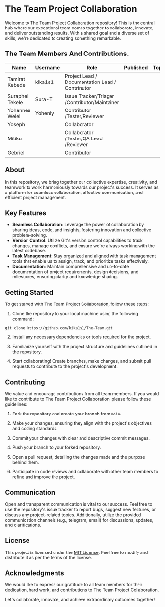 # The Team Project Collaboration

Welcome to The Team Project Collaboration repository! This is the central hub where our exceptional team comes together to collaborate, innovate, and deliver outstanding results. With a shared goal and a diverse set of skills, we're dedicated to creating something remarkable.

## The Team Members And Contributions.

| Name            | Username | Role                                            | Published | Topic |
| --------------- | -------- | ----------------------------------------------- | --------- | ----- |
| Tamirat Kebede  | kika1s1  | Project Lead / Documentation Lead / Contrinutor |           |       |
| Suraphel Tekele | Sura-T   | Issue Tracker/Triager /Contributor/Maintainer   |           |       |
| Yohannes Welel  |Yoheniy   | Contributor /Tester/Reviewer                    |           |       |
| Yoseph          |          | Collaborator                                    |           |       |
| Mitiku          |          | Collaborator /Tester/QA Lead /Reviewer          |           |       |
| Gebriel         |          | Contributor                                     |           |       |

## About

In this repository, we bring together our collective expertise, creativity, and teamwork to work harmoniously towards our project's success. It serves as a platform for seamless collaboration, effective communication, and efficient project management.

## Key Features

- **Seamless Collaboration**: Leverage the power of collaboration by sharing ideas, code, and insights, fostering innovation and collective problem-solving.
- **Version Control**: Utilize Git's version control capabilities to track changes, manage conflicts, and ensure we're always working with the latest codebase.
- **Task Management**: Stay organized and aligned with task management tools that enable us to assign, track, and prioritize tasks effectively.
- **Documentation**: Maintain comprehensive and up-to-date documentation of project requirements, design decisions, and milestones, ensuring clarity and knowledge sharing.

## Getting Started

To get started with The Team Project Collaboration, follow these steps:

1. Clone the repository to your local machine using the following command:<br>

```
git clone https://github.com/kika1s1/The-Team.git
```

2. Install any necessary dependencies or tools required for the project.

3. Familiarize yourself with the project structure and guidelines outlined in the repository.

4. Start collaborating! Create branches, make changes, and submit pull requests to contribute to the project's development.

## Contributing

We value and encourage contributions from all team members. If you would like to contribute to The Team Project Collaboration, please follow these guidelines:

1. Fork the repository and create your branch from `main`.

2. Make your changes, ensuring they align with the project's objectives and coding standards.

3. Commit your changes with clear and descriptive commit messages.

4. Push your branch to your forked repository.

5. Open a pull request, detailing the changes made and the purpose behind them.

6. Participate in code reviews and collaborate with other team members to refine and improve the project.

## Communication

Open and transparent communication is vital to our success. Feel free to use the repository's issue tracker to report bugs, suggest new features, or discuss any project-related topics. Additionally, utilize the provided communication channels (e.g., telegram, email) for discussions, updates, and clarifications.

## License

This project is licensed under the [MIT License](LICENSE). Feel free to modify and distribute it as per the terms of the license.

## Acknowledgments

We would like to express our gratitude to all team members for their dedication, hard work, and contributions to The Team Project Collaboration.

Let's collaborate, innovate, and achieve extraordinary outcomes together!
